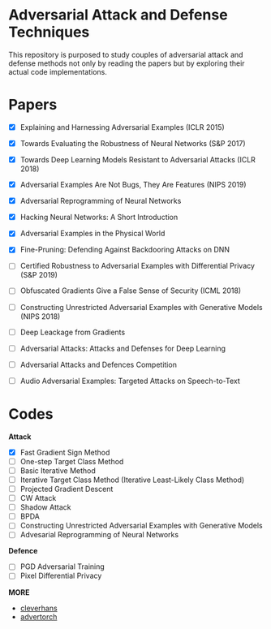 # Adversarial Attack and Defense Techniques
This repository is purposed to study couples of adversarial attack and defense methods not only by reading the papers but by exploring their actual code implementations.

# Papers

- [x] Explaining and Harnessing Adversarial Examples (ICLR 2015)
- [x] Towards Evaluating the Robustness of Neural Networks (S&P 2017)
- [x] Towards Deep Learning Models Resistant to Adversarial Attacks (ICLR 2018)
- [x] Adversarial Examples Are Not Bugs, They Are Features (NIPS 2019)
- [x] Adversarial Reprogramming of Neural Networks
- [x] Hacking Neural Networks: A Short Introduction
- [x] Adversarial Examples in the Physical World
- [x] Fine-Pruning: Defending Against Backdooring Attacks on DNN
- [ ] Certified Robustness to Adversarial Examples with Differential Privacy (S&P 2019)
- [ ] Obfuscated Gradients Give a False Sense of Security (ICML 2018)
- [ ] Constructing Unrestricted Adversarial Examples with Generative Models (NIPS 2018)
- [ ] Deep Leackage from Gradients
- [ ] Adversarial Attacks: Attacks and Defenses for Deep Learning
- [ ] Adversarial Attacks and Defences Competition
- [ ] Audio Adversarial Examples: Targeted Attacks on Speech-to-Text


# Codes

**Attack**
- [x] Fast Gradient Sign Method
- [ ] One-step Target Class Method
- [ ] Basic Iterative Method
- [ ] Iterative Target Class Method (Iterative Least-Likely Class Method)
- [ ] Projected Gradient Descent
- [ ] CW Attack
- [ ] Shadow Attack
- [ ] BPDA
- [ ] Constructing Unrestricted Adversarial Examples with Generative Models
- [ ] Advesarial Reprogramming of Neural Networks

**Defence**
- [ ] PGD Adversarial Training
- [ ] Pixel Differential Privacy

**MORE**
* [cleverhans](https://github.com/cleverhans-lab/cleverhans)
* [advertorch](https://github.com/BorealisAI/advertorch)